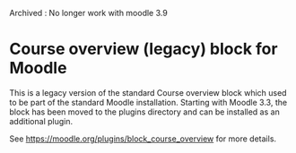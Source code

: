 Archived : No longer work with moodle 3.9

Course overview (legacy) block for Moodle
=========================================

This is a legacy version of the standard Course overview block which used to be
part of the standard Moodle installation. Starting with Moodle 3.3, the block
has been moved to the plugins directory and can be installed as an additional
plugin.

See <https://moodle.org/plugins/block_course_overview> for more details.
